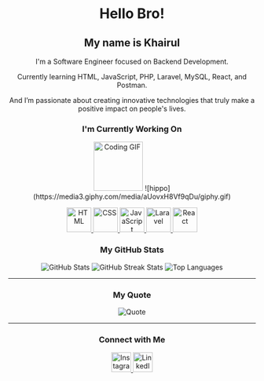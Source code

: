 <h1 align="center">
  Hello Bro! 
</h1>

<h2 align="center">
  My name is Khairul
</h2>

<p align="center">
  I'm a Software Engineer focused on Backend Development.
</p>

<p align="center">
   Currently learning HTML, JavaScript, PHP, Laravel, MySQL, React, and Postman.
</p>

<p align="center">
  And I’m passionate about creating innovative technologies that truly make a positive impact on people's lives.
</p>

<h3 align="center">I'm Currently Working On</h3>

<p align="center">
  <img src="https://i.giphy.com/media/v1.Y2lkPTc5MGI3NjExeGFwdnVid29mYWh4Y3AyNnQzM3prcmwzdnRlZmZuNzNoc3p3M3E4OCZlcD12MV9pbnRlcm5hbF9naWZfYnlfaWQmY3Q9Zw/paKhPtCfM7RDQyRyGf/giphy.gif" alt="Coding GIF" width="100">
  ![hippo](https://media3.giphy.com/media/aUovxH8Vf9qDu/giphy.gif)
</p>

<p align="center">
  <a href="https://developer.mozilla.org/en-US/docs/Web/HTML" target="_blank">
    <img src="https://upload.wikimedia.org/wikipedia/commons/6/61/HTML5_logo_and_wordmark.svg" alt="HTML" width="50" height="50">
  </a>
  <a href="https://developer.mozilla.org/en-US/docs/Web/CSS" target="_blank">
    <img src="https://upload.wikimedia.org/wikipedia/commons/d/d5/CSS3_logo_and_wordmark.svg" alt="CSS" width="50" height="50">
  </a>
  <a href="https://developer.mozilla.org/en-US/docs/Web/JavaScript" target="_blank">
    <img src="https://upload.wikimedia.org/wikipedia/commons/6/6a/JavaScript-logo.png" alt="JavaScript" width="50" height="50">
  </a>
  <a href="https://laravel.com/" target="_blank">
    <img src="https://upload.wikimedia.org/wikipedia/commons/9/9a/Laravel.svg" alt="Laravel" width="50" height="50">
  </a>
  <a href="https://reactjs.org/" target="_blank">
    <img src="https://upload.wikimedia.org/wikipedia/commons/a/a7/React-icon.svg" alt="React" width="50" height="50">
  </a>
</p>

<h3 align="center">My GitHub Stats</h3>

<p align="center">
  <img src="https://github-readme-stats.vercel.app/api?username=khairull7&show_icons=true&theme=github_dark&hide_border=true&count_private=true" alt="GitHub Stats">
  <img src="https://github-readme-streak-stats.herokuapp.com/?user=khairull7&theme=github_dark&hide_border=true" alt="GitHub Streak Stats">
  <img src="https://github-readme-stats.vercel.app/api/top-langs/?username=khairull7&layout=compact&theme=github_dark&hide_border=true" alt="Top Languages">
</p>

---

<h3 align="center">My Quote</h3>

<p align="center">
  <img src="https://img.shields.io/badge/-The%20only%20way%20to%20do%20great%20work%20is%20to%20love%20what%20you%20do.-blueviolet?style=for-the-badge&logo=react&logoColor=white&color=000000" alt="Quote">
</p>

---

<h3 align="center">Connect with Me</h3>

<p align="center">
  <a href="https://www.instagram.com/khairul_instagram/" target="_blank">
    <img src="https://upload.wikimedia.org/wikipedia/commons/a/a5/Instagram_icon.png" alt="Instagram" width="40" height="40">
  </a>
  <a href="https://www.linkedin.com/in/khairul-linkedin/" target="_blank">
    <img src="https://upload.wikimedia.org/wikipedia/commons/c/ca/LinkedIn_logo_initials.png" alt="LinkedIn" width="40" height="40">
  </a>
</p>
